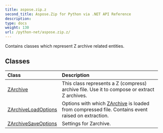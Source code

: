 ```yaml
---
title: aspose.zip.z
second_title: Aspose.Zip for Python via .NET API Reference
description: 
type: docs
weight: 130
url: /python-net/aspose.zip.z/
---
```



Contains classes which represent Z archive related entities.

## Classes
| Class | Description |
| :- | :- |
|[ZArchive](/zip/python-net/aspose.zip.z/zarchive/)|This class represents a Z (compress) archive file. Use it to compose or extract Z archives.|
|[ZArchiveLoadOptions](/zip/python-net/aspose.zip.z/zarchiveloadoptions/)|Options with which [ZArchive](/zip/python-net/aspose.zip.z/zarchive/) is loaded from compressed file. Contains event raised on extraction.|
|[ZArchiveSaveOptions](/zip/python-net/aspose.zip.z/zarchivesaveoptions/)|Settings for Zarchive.|
